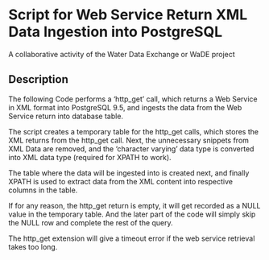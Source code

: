 # Script for Web Service Return XML Data Ingestion into PostgreSQL
A collaborative activity of the Water Data Exchange or WaDE project


Description
----------

The following Code performs a ‘http_get’ call, which returns a Web Service in XML format into PostgreSQL 9.5, and ingests the data from the Web Service return into database table.

The script creates a temporary table for the http_get calls, which stores the XML returns from the http_get call. 
Next, the unnecessary snippets from XML Data are removed, and the ‘character varying’ data type is converted into XML data type (required for XPATH to work). 

The table where the data will be ingested into is created next, and finally XPATH is used to extract data from the XML content into respective columns in the table. 

If for any reason, the http_get return is empty, it will get recorded as a NULL value in the temporary table. And the later part of the code will simply skip the NULL row and complete the rest of the query.

The http_get extension will give a timeout error if the web service retrieval takes too long.
